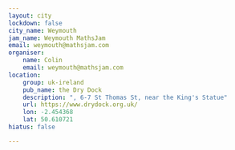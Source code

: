 ```yaml
---
layout: city
lockdown: false
city_name: Weymouth
jam_name: Weymouth MathsJam
email: weymouth@mathsjam.com
organiser:
    name: Colin
    email: weymouth@mathsjam.com
location:
    group: uk-ireland
    pub_name: the Dry Dock
    description: ", 6-7 St Thomas St, near the King's Statue"
    url: https://www.drydock.org.uk/
    lon: -2.454368
    lat: 50.610721
hiatus: false

---
```


